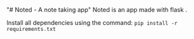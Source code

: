 "# Noted - A note taking app" 
Noted is an app made with flask .


Install all dependencies using the command: ```pip install -r requirements.txt```
